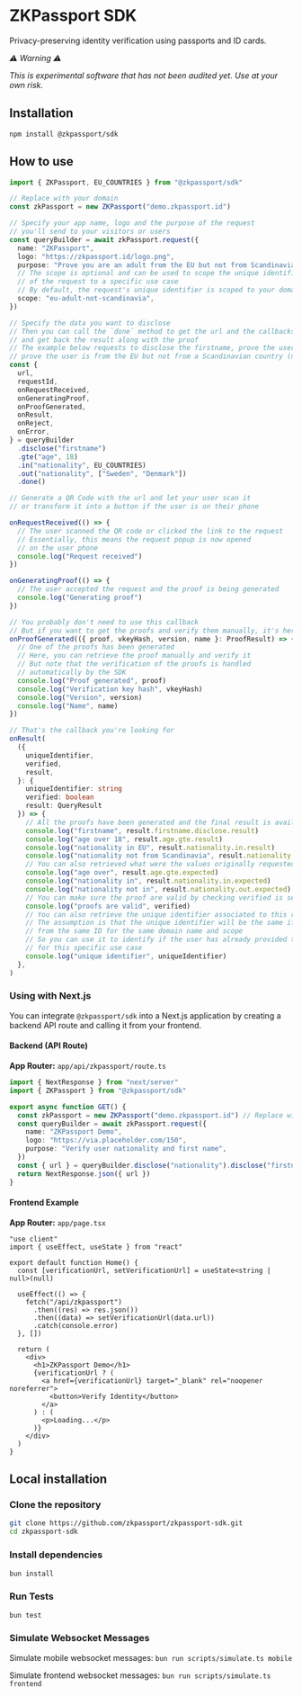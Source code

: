 # ZKPassport SDK

Privacy-preserving identity verification using passports and ID cards.

_⚠️ Warning ⚠️_

_This is experimental software that has not been audited yet. Use at your own risk._

## Installation

```
npm install @zkpassport/sdk
```

## How to use

```ts
import { ZKPassport, EU_COUNTRIES } from "@zkpassport/sdk"

// Replace with your domain
const zkPassport = new ZKPassport("demo.zkpassport.id")

// Specify your app name, logo and the purpose of the request
// you'll send to your visitors or users
const queryBuilder = await zkPassport.request({
  name: "ZKPassport",
  logo: "https://zkpassport.id/logo.png",
  purpose: "Prove you are an adult from the EU but not from Scandinavia",
  // The scope is optional and can be used to scope the unique identifier
  // of the request to a specific use case
  // By default, the request's unique identifier is scoped to your domain name only
  scope: "eu-adult-not-scandinavia",
})

// Specify the data you want to disclose
// Then you can call the `done` method to get the url and the callbacks to follow the progress
// and get back the result along with the proof
// The example below requests to disclose the firstname, prove the user is at least 18 years old,
// prove the user is from the EU but not from a Scandinavian country (note that Norway is not in the EU)
const {
  url,
  requestId,
  onRequestReceived,
  onGeneratingProof,
  onProofGenerated,
  onResult,
  onReject,
  onError,
} = queryBuilder
  .disclose("firstname")
  .gte("age", 18)
  .in("nationality", EU_COUNTRIES)
  .out("nationality", ["Sweden", "Denmark"])
  .done()

// Generate a QR Code with the url and let your user scan it
// or transform it into a button if the user is on their phone

onRequestReceived(() => {
  // The user scanned the QR code or clicked the link to the request
  // Essentially, this means the request popup is now opened
  // on the user phone
  console.log("Request received")
})

onGeneratingProof(() => {
  // The user accepted the request and the proof is being generated
  console.log("Generating proof")
})

// You probably don't need to use this callback
// But if you want to get the proofs and verify them manually, it's here
onProofGenerated(({ proof, vkeyHash, version, name }: ProofResult) => {
  // One of the proofs has been generated
  // Here, you can retrieve the proof manually and verify it
  // But note that the verification of the proofs is handled
  // automatically by the SDK
  console.log("Proof generated", proof)
  console.log("Verification key hash", vkeyHash)
  console.log("Version", version)
  console.log("Name", name)
})

// That's the callback you're looking for
onResult(
  ({
    uniqueIdentifier,
    verified,
    result,
  }: {
    uniqueIdentifier: string
    verified: boolean
    result: QueryResult
  }) => {
    // All the proofs have been generated and the final result is available
    console.log("firstname", result.firstname.disclose.result)
    console.log("age over 18", result.age.gte.result)
    console.log("nationality in EU", result.nationality.in.result)
    console.log("nationality not from Scandinavia", result.nationality.out.result)
    // You can also retrieved what were the values originally requested
    console.log("age over", result.age.gte.expected)
    console.log("nationality in", result.nationality.in.expected)
    console.log("nationality not in", result.nationality.out.expected)
    // You can make sure the proof are valid by checking verified is set to true
    console.log("proofs are valid", verified)
    // You can also retrieve the unique identifier associated to this request
    // The assumption is that the unique identifier will be the same if coming
    // from the same ID for the same domain name and scope
    // So you can use it to identify if the user has already provided the proof
    // for this specific use case
    console.log("unique identifier", uniqueIdentifier)
  },
)
```

### Using with Next.js

You can integrate `@zkpassport/sdk` into a Next.js application by creating a backend API route and calling it from your frontend.

#### **Backend (API Route)**

**App Router:** `app/api/zkpassport/route.ts`

```typescript
import { NextResponse } from "next/server"
import { ZKPassport } from "@zkpassport/sdk"

export async function GET() {
  const zkPassport = new ZKPassport("demo.zkpassport.id") // Replace with your domain
  const queryBuilder = await zkPassport.request({
    name: "ZKPassport Demo",
    logo: "https://via.placeholder.com/150",
    purpose: "Verify user nationality and first name",
  })
  const { url } = queryBuilder.disclose("nationality").disclose("firstname").done()
  return NextResponse.json({ url })
}
```

#### **Frontend Example**

**App Router:** `app/page.tsx`

```tsx
"use client"
import { useEffect, useState } from "react"

export default function Home() {
  const [verificationUrl, setVerificationUrl] = useState<string | null>(null)

  useEffect(() => {
    fetch("/api/zkpassport")
      .then((res) => res.json())
      .then((data) => setVerificationUrl(data.url))
      .catch(console.error)
  }, [])

  return (
    <div>
      <h1>ZKPassport Demo</h1>
      {verificationUrl ? (
        <a href={verificationUrl} target="_blank" rel="noopener noreferrer">
          <button>Verify Identity</button>
        </a>
      ) : (
        <p>Loading...</p>
      )}
    </div>
  )
}
```

## Local installation

### Clone the repository

```sh
git clone https://github.com/zkpassport/zkpassport-sdk.git
cd zkpassport-sdk
```

### Install dependencies

```sh
bun install
```

### Run Tests

```sh
bun test
```

### Simulate Websocket Messages

Simulate mobile websocket messages: `bun run scripts/simulate.ts mobile`

Simulate frontend websocket messages: `bun run scripts/simulate.ts frontend`
